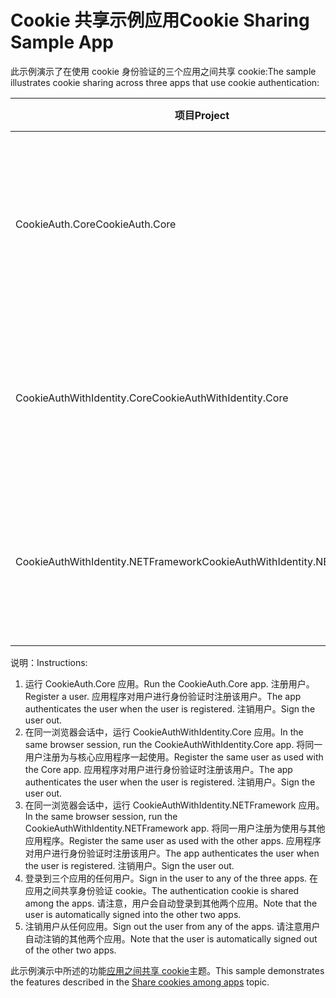 # <a name="cookie-sharing-sample-app"></a><span data-ttu-id="22313-101">Cookie 共享示例应用</span><span class="sxs-lookup"><span data-stu-id="22313-101">Cookie Sharing Sample App</span></span>

<span data-ttu-id="22313-102">此示例演示了在使用 cookie 身份验证的三个应用之间共享 cookie:</span><span class="sxs-lookup"><span data-stu-id="22313-102">The sample illustrates cookie sharing across three apps that use cookie authentication:</span></span>

| <span data-ttu-id="22313-103">项目</span><span class="sxs-lookup"><span data-stu-id="22313-103">Project</span></span>                             | <span data-ttu-id="22313-104">描述</span><span class="sxs-lookup"><span data-stu-id="22313-104">Description</span></span> |
| ----------------------------------- | ----------- |
| <span data-ttu-id="22313-105">CookieAuth.Core</span><span class="sxs-lookup"><span data-stu-id="22313-105">CookieAuth.Core</span></span>                     | <span data-ttu-id="22313-106">ASP.NET Core Razor 页面应用，而无需使用 ASP.NET Core 标识</span><span class="sxs-lookup"><span data-stu-id="22313-106">ASP.NET Core Razor Pages app without using ASP.NET Core Identity</span></span> |
| <span data-ttu-id="22313-107">CookieAuthWithIdentity.Core</span><span class="sxs-lookup"><span data-stu-id="22313-107">CookieAuthWithIdentity.Core</span></span>         | <span data-ttu-id="22313-108">使用 ASP.NET Core 标识的 ASP.NET Core MVC 应用程序</span><span class="sxs-lookup"><span data-stu-id="22313-108">ASP.NET Core MVC app with ASP.NET Core Identity</span></span> |
| <span data-ttu-id="22313-109">CookieAuthWithIdentity.NETFramework</span><span class="sxs-lookup"><span data-stu-id="22313-109">CookieAuthWithIdentity.NETFramework</span></span> | <span data-ttu-id="22313-110">使用 ASP.NET 标识的 ASP.NET Framework MVC 应用程序</span><span class="sxs-lookup"><span data-stu-id="22313-110">ASP.NET Framework MVC app with ASP.NET Identity</span></span> |

<span data-ttu-id="22313-111">说明：</span><span class="sxs-lookup"><span data-stu-id="22313-111">Instructions:</span></span>

1. <span data-ttu-id="22313-112">运行 CookieAuth.Core 应用。</span><span class="sxs-lookup"><span data-stu-id="22313-112">Run the CookieAuth.Core app.</span></span> <span data-ttu-id="22313-113">注册用户。</span><span class="sxs-lookup"><span data-stu-id="22313-113">Register a user.</span></span> <span data-ttu-id="22313-114">应用程序对用户进行身份验证时注册该用户。</span><span class="sxs-lookup"><span data-stu-id="22313-114">The app authenticates the user when the user is registered.</span></span> <span data-ttu-id="22313-115">注销用户。</span><span class="sxs-lookup"><span data-stu-id="22313-115">Sign the user out.</span></span>
1. <span data-ttu-id="22313-116">在同一浏览器会话中，运行 CookieAuthWithIdentity.Core 应用。</span><span class="sxs-lookup"><span data-stu-id="22313-116">In the same browser session, run the CookieAuthWithIdentity.Core app.</span></span> <span data-ttu-id="22313-117">将同一用户注册为与核心应用程序一起使用。</span><span class="sxs-lookup"><span data-stu-id="22313-117">Register the same user as used with the Core app.</span></span> <span data-ttu-id="22313-118">应用程序对用户进行身份验证时注册该用户。</span><span class="sxs-lookup"><span data-stu-id="22313-118">The app authenticates the user when the user is registered.</span></span> <span data-ttu-id="22313-119">注销用户。</span><span class="sxs-lookup"><span data-stu-id="22313-119">Sign the user out.</span></span>
1. <span data-ttu-id="22313-120">在同一浏览器会话中，运行 CookieAuthWithIdentity.NETFramework 应用。</span><span class="sxs-lookup"><span data-stu-id="22313-120">In the same browser session, run the CookieAuthWithIdentity.NETFramework app.</span></span> <span data-ttu-id="22313-121">将同一用户注册为使用与其他应用程序。</span><span class="sxs-lookup"><span data-stu-id="22313-121">Register the same user as used with the other apps.</span></span> <span data-ttu-id="22313-122">应用程序对用户进行身份验证时注册该用户。</span><span class="sxs-lookup"><span data-stu-id="22313-122">The app authenticates the user when the user is registered.</span></span> <span data-ttu-id="22313-123">注销用户。</span><span class="sxs-lookup"><span data-stu-id="22313-123">Sign the user out.</span></span>
1. <span data-ttu-id="22313-124">登录到三个应用的任何用户。</span><span class="sxs-lookup"><span data-stu-id="22313-124">Sign in the user to any of the three apps.</span></span> <span data-ttu-id="22313-125">在应用之间共享身份验证 cookie。</span><span class="sxs-lookup"><span data-stu-id="22313-125">The authentication cookie is shared among the apps.</span></span> <span data-ttu-id="22313-126">请注意，用户会自动登录到其他两个应用。</span><span class="sxs-lookup"><span data-stu-id="22313-126">Note that the user is automatically signed into the other two apps.</span></span>
1. <span data-ttu-id="22313-127">注销用户从任何应用。</span><span class="sxs-lookup"><span data-stu-id="22313-127">Sign out the user from any of the apps.</span></span> <span data-ttu-id="22313-128">请注意用户自动注销的其他两个应用。</span><span class="sxs-lookup"><span data-stu-id="22313-128">Note that the user is automatically signed out of the other two apps.</span></span>

<span data-ttu-id="22313-129">此示例演示中所述的功能[应用之间共享 cookie](https://docs.microsoft.com/aspnet/core/security/cookie-sharing)主题。</span><span class="sxs-lookup"><span data-stu-id="22313-129">This sample demonstrates the features described in the [Share cookies among apps](https://docs.microsoft.com/aspnet/core/security/cookie-sharing) topic.</span></span>
